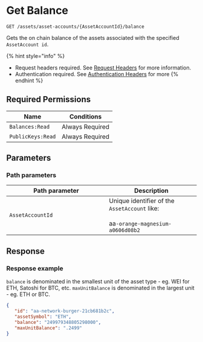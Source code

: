 # Get Balance

`GET /assets/asset-accounts/{AssetAccountId}/balance`

Gets the on chain balance of the assets associated with the specified `AssetAccount id`.

{% hint style="info" %}
* Request headers required. See [Request Headers](../../../getting-started/request-headers.md) for more information.
* Authentication required. See [Authentication Headers](../../../getting-started/request-headers.md#authentication-headers) for more 
{% endhint %}

## Required Permissions

| Name                           | Conditions      |
| ------------------------------ | --------------- |
| `Balances:Read`                | Always Required |
| `PublicKeys:Read`              | Always Required |

## Parameters <a href="#parameters.1" id="parameters.1"></a>

### Path parameters <a href="#path-parameters" id="path-parameters"></a>

<table><thead><tr><th width="248">Path parameter</th><th>Description</th></tr></thead><tbody><tr><td><code>AssetAccountId</code></td><td>Unique identifier of the <code>AssetAccount</code> like:<br><br>aa<code>-orange-magnesium-a0606d08b2</code></td></tr></tbody></table>

## Response <a href="#response" id="response"></a>

### Response example <a href="#response-example" id="response-example"></a>

`balance` is denominated in the smallest unit of the asset type - eg. WEI for ETH, Satoshi for BTC, etc.  `maxUnitBalance` is denominated in the largest unit - eg. ETH or BTC.&#x20;

```json
{
   "id": "aa-network-burger-21cb681b2c",
   "assetSymbol": "ETH",
   "balance": "249979348805298000", 
   "maxUnitBalance": ".2499"
}
```
